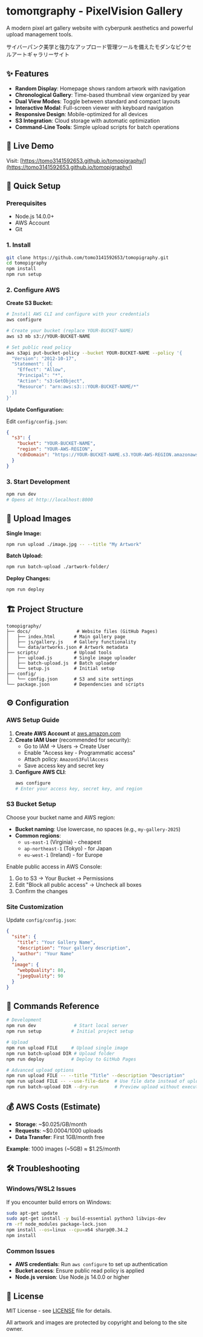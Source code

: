 # tomoπgraphy - PixelVision Gallery

A modern pixel art gallery website with cyberpunk aesthetics and powerful upload management tools.

サイバーパンク美学と強力なアップロード管理ツールを備えたモダンなピクセルアートギャラリーサイト

## ✨ Features

- **Random Display**: Homepage shows random artwork with navigation
- **Chronological Gallery**: Time-based thumbnail view organized by year  
- **Dual View Modes**: Toggle between standard and compact layouts
- **Interactive Modal**: Full-screen viewer with keyboard navigation
- **Responsive Design**: Mobile-optimized for all devices
- **S3 Integration**: Cloud storage with automatic optimization
- **Command-Line Tools**: Simple upload scripts for batch operations

## 🎯 Live Demo

Visit: [https://tomo3141592653.github.io/tomopigraphy/](https://tomo3141592653.github.io/tomopigraphy/)

## 🚀 Quick Setup

### Prerequisites
- Node.js 14.0.0+ 
- AWS Account
- Git

### 1. Install

```bash
git clone https://github.com/tomo3141592653/tomopigraphy.git
cd tomopigraphy
npm install
npm run setup
```

### 2. Configure AWS

**Create S3 Bucket:**
```bash
# Install AWS CLI and configure with your credentials
aws configure

# Create your bucket (replace YOUR-BUCKET-NAME)
aws s3 mb s3://YOUR-BUCKET-NAME

# Set public read policy
aws s3api put-bucket-policy --bucket YOUR-BUCKET-NAME --policy '{
  "Version": "2012-10-17",
  "Statement": [{
    "Effect": "Allow",
    "Principal": "*", 
    "Action": "s3:GetObject",
    "Resource": "arn:aws:s3:::YOUR-BUCKET-NAME/*"
  }]
}'
```

**Update Configuration:**

Edit `config/config.json`:
```json
{
  "s3": {
    "bucket": "YOUR-BUCKET-NAME",
    "region": "YOUR-AWS-REGION", 
    "cdnDomain": "https://YOUR-BUCKET-NAME.s3.YOUR-AWS-REGION.amazonaws.com"
  }
}
```

### 3. Start Development

```bash
npm run dev
# Opens at http://localhost:8000
```

## 📸 Upload Images

**Single Image:**
```bash
npm run upload ./image.jpg -- --title "My Artwork"
```

**Batch Upload:**
```bash
npm run batch-upload ./artwork-folder/
```

**Deploy Changes:**
```bash
npm run deploy
```

## 🏗️ Project Structure

```
tomopigraphy/
├── docs/                 # Website files (GitHub Pages)
│   ├── index.html       # Main gallery page
│   ├── js/gallery.js    # Gallery functionality
│   └── data/artworks.json # Artwork metadata
├── scripts/             # Upload tools
│   ├── upload.js        # Single image uploader
│   ├── batch-upload.js  # Batch uploader
│   └── setup.js         # Initial setup
├── config/
│   └── config.json      # S3 and site settings
└── package.json         # Dependencies and scripts
```

## ⚙️ Configuration

### AWS Setup Guide

1. **Create AWS Account** at [aws.amazon.com](https://aws.amazon.com)
2. **Create IAM User** (recommended for security):
   - Go to IAM → Users → Create User
   - Enable "Access key - Programmatic access"
   - Attach policy: `AmazonS3FullAccess` 
   - Save access key and secret key
3. **Configure AWS CLI**:
   ```bash
   aws configure
   # Enter your access key, secret key, and region
   ```

### S3 Bucket Setup

Choose your bucket name and AWS region:
- **Bucket naming**: Use lowercase, no spaces (e.g., `my-gallery-2025`)
- **Common regions**: 
  - `us-east-1` (Virginia) - cheapest
  - `ap-northeast-1` (Tokyo) - for Japan
  - `eu-west-1` (Ireland) - for Europe

Enable public access in AWS Console:
1. Go to S3 → Your Bucket → Permissions
2. Edit "Block all public access" → Uncheck all boxes
3. Confirm the changes

### Site Customization

Update `config/config.json`:
```json
{
  "site": {
    "title": "Your Gallery Name",
    "description": "Your gallery description",
    "author": "Your Name"
  },
  "image": {
    "webpQuality": 80,
    "jpegQuality": 90
  }
}
```

## 🔧 Commands Reference

```bash
# Development
npm run dev              # Start local server
npm run setup           # Initial project setup

# Upload
npm run upload FILE     # Upload single image
npm run batch-upload DIR # Upload folder
npm run deploy          # Deploy to GitHub Pages

# Advanced upload options
npm run upload FILE -- --title "Title" --description "Description"
npm run upload FILE -- --use-file-date  # Use file date instead of upload date
npm run batch-upload DIR --dry-run      # Preview upload without executing
```

## 💰 AWS Costs (Estimate)

- **Storage**: ~$0.025/GB/month
- **Requests**: ~$0.0004/1000 uploads
- **Data Transfer**: First 1GB/month free

**Example**: 1000 images (~5GB) ≈ $1.25/month

## 🛠️ Troubleshooting

### Windows/WSL2 Issues
If you encounter build errors on Windows:
```bash
sudo apt-get update
sudo apt-get install -y build-essential python3 libvips-dev
rm -rf node_modules package-lock.json
npm install --os=linux --cpu=x64 sharp@0.34.2
npm install
```

### Common Issues
- **AWS credentials**: Run `aws configure` to set up authentication
- **Bucket access**: Ensure public read policy is applied
- **Node.js version**: Use Node.js 14.0.0 or higher

## 📄 License

MIT License - see [LICENSE](LICENSE) file for details.

All artwork and images are protected by copyright and belong to the site owner.